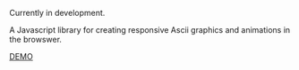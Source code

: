 Currently in development.

A Javascript library for creating responsive Ascii graphics and animations in the browswer.

[DEMO](http://graver.danielh.info/)